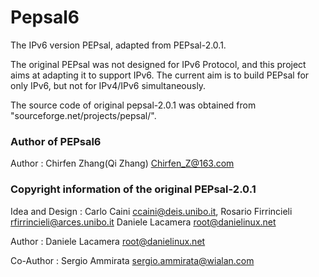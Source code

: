 # Pepsal6
The IPv6 version PEPsal, adapted from PEPsal-2.0.1.

The original PEPsal was not designed for IPv6 Protocol, and this project aims at adapting it to support IPv6.
The current aim is to build PEPsal for only IPv6, but not for IPv4/IPv6 simultaneously.


The source code of original pepsal-2.0.1 was obtained from "sourceforge.net/projects/pepsal/".

### Author of PEPsal6
Author          : Chirfen Zhang(Qi Zhang) <Chirfen_Z@163.com>



### Copyright information of the original PEPsal-2.0.1

Idea and Design	: Carlo Caini <ccaini@deis.unibo.it>, 
		  Rosario Firrincieli <rfirrincieli@arces.unibo.it>
		  Daniele Lacamera <root@danielinux.net>

Author		: Daniele Lacamera <root@danielinux.net>

Co-Author	: Sergio Ammirata <sergio.ammirata@wialan.com>

